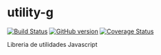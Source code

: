 # utility-g
[![Build Status](https://travis-ci.com/gustavoortiz2016/utility-g.svg?branch=master)](https://travis-ci.com/gustavoortiz2016/utility-g)
[![GitHub version](https://badge.fury.io/gh/gustavoortiz2016%2Futility-g.svg)](https://badge.fury.io/gh/gustavoortiz2016%2Futility-g)
[![Coverage Status](https://coveralls.io/repos/github/gustavoortiz2016/utility-g/badge.svg?branch=master)](https://coveralls.io/github/gustavoortiz2016/utility-g?branch=master)

Libreria de utilidades Javascript

